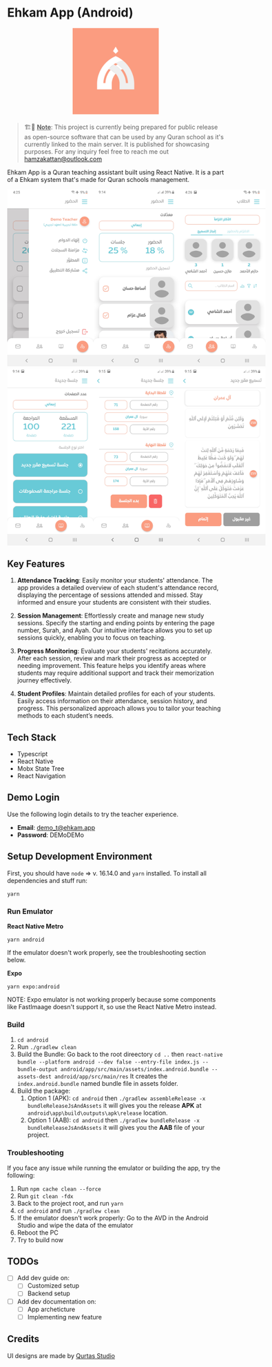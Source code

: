 # Ehkam App (Android)

<div style="display: flex; justify-content: space-around; margin-bottom: 20px">
<img src='images/README/app-icon-all.png' width="200" />
</div>

> 🏗🚧 <ins>**Note**</ins>: This project is currently being prepared for public release as open-source software that can be used by any Quran school as it's currently linked to the main server. It is published for showcasing purposes. For any inquiry feel free to reach me out hamzakattan@outlook.com

Ehkam App is a Quran teaching assistant built using React Native. It is a part of a Ehkam system that's made for Quran schools management.

<div style="display: flex; justify-content: space-around; margin-bottom: 5px">
  <img src="images/README/Screenshot_20240612-162543.jpg" alt="Image 1" width="200" />
  <img src="images/README/Screenshot_20230821-211415.jpg" alt="Image 2" width="200" />
  <img src="images/README/Screenshot_20240612-162640.jpg" alt="Image 3" width="200" />
</div>

<div style="display: flex; justify-content: space-around; margin-bottom: 5px">
   <img src="images/README/Screenshot_20230821-211449.jpg" alt="Image 4" width="200" />
  <img src="images/README/Screenshot_20230821-211503.jpg" alt="Image 5" width="200" />
  <img src="images/README/Screenshot_20230821-211510.jpg" alt="Image 6" width="200" />
</div>
  
</div>

## Key Features

1. **Attendance Tracking**: Easily monitor your students' attendance. The app provides a detailed overview of each student's attendance record, displaying the percentage of sessions attended and missed. Stay informed and ensure your students are consistent with their studies.

2. **Session Management**: Effortlessly create and manage new study sessions. Specify the starting and ending points by entering the page number, Surah, and Ayah. Our intuitive interface allows you to set up sessions quickly, enabling you to focus on teaching.

3. **Progress Monitoring**: Evaluate your students' recitations accurately. After each session, review and mark their progress as accepted or needing improvement. This feature helps you identify areas where students may require additional support and track their memorization journey effectively.

4. **Student Profiles**: Maintain detailed profiles for each of your students. Easily access information on their attendance, session history, and progress. This personalized approach allows you to tailor your teaching methods to each student’s needs.

## Tech Stack

- Typescript
- React Native
- Mobx State Tree
- React Navigation

## Demo Login

Use the following login details to try the teacher experience.

- **Email**: demo_t@ehkam.app
- **Password**: DEMoDEMo

## Setup Development Environment

First, you should have `node` => v. 16.14.0 and `yarn` installed. To install all dependencies and stuff run:

```
yarn
```

### Run Emulator

**React Native Metro**

```
yarn android
```

If the emulator doesn't work properly, see the troubleshooting section below.

**Expo**

```
yarn expo:android
```

NOTE: Expo emulator is not working properly because some components like FastImaage doesn't support it, so use the React Native Metro instead.

### Build

1. `cd android`
2. Run `./gradlew clean`
3. Build the Bundle: Go back to the root direectory `cd ..` then `react-native bundle --platform android --dev false --entry-file index.js --bundle-output android/app/src/main/assets/index.android.bundle --assets-dest android/app/src/main/res` It creates the `index.android.bundle` named bundle file in assets folder.
4. Build the package:
   1. Option 1 (APK): `cd android` then `./gradlew assembleRelease -x bundleReleaseJsAndAssets` it will gives you the release **APK** at `android\app\build\outputs\apk\release` location.
   2. Option 1 (AAB): `cd android` then `./gradlew bundleRelease -x bundleReleaseJsAndAssets` it will gives you the **AAB** file of your project.

### Troubleshooting

If you face any issue while running the emulator or building the app, try the following:

1. Run `npm cache clean --force`
2. Run `git clean -fdx`
3. Back to the project root, and run `yarn`
4. `cd android` and run `./gradlew clean`
5. If the emulator doesn't work properly: Go to the AVD in the Android Studio and wipe the data of the emulator
6. Reboot the PC
7. Try to build now

## TODOs

- [ ] Add dev guide on:
  - [ ] Customized setup
  - [ ] Backend setup
- [ ] Add dev documentation on:
  - [ ] App archeticture
  - [ ] Implementing new feature

## Credits

UI designs are made by [Qurtas Studio](https://www.behance.net/Qurtas-Studio)
